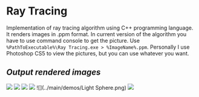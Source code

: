 # Ray Tracing
Implementation of ray tracing algorithm using C++ programming language. It renders images in .ppm format.
In current version of the algorithm you have to use command console to get the picture.
Use ``%PathToExecutable%\Ray Tracing.exe > %ImageName%.ppm``. Personally I use Photoshop CS5 to view the pictures, but you can use whatever you want.
## _Output rendered images_
![](../main/demos/Final.png)
![](../main/demos/Balls_high_res.png)
![](../main/demos/CornellBox.png)
![](../main/demos/CornellSmoke.png)
![](../main/demos/Light Sphere.png)
![](../main/demos/Earth.png)